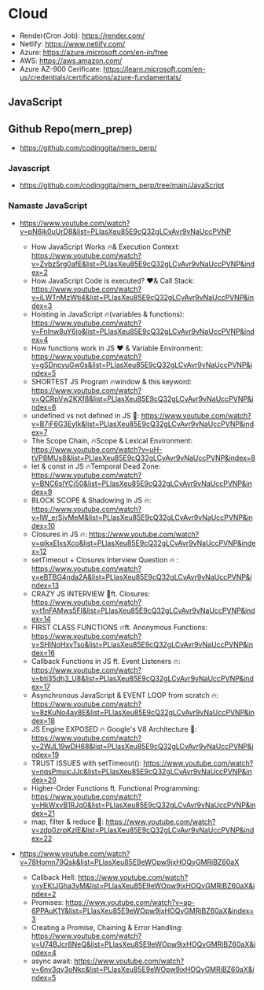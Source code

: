 # Cloud

- Render(Cron Job): https://render.com/
- Netlify: https://www.netlify.com/
- Azure: https://azure.microsoft.com/en-in/free
- AWS: https://aws.amazon.com/
- Azure AZ-900 Cerificate: https://learn.microsoft.com/en-us/credentials/certifications/azure-fundamentals/

## JavaScript

## Github Repo(mern_prep)

- https://github.com/codinggita/mern_perp/

### Javascript

- https://github.com/codinggita/mern_perp/tree/main/JavaScript

### Namaste JavaScript

- https://www.youtube.com/watch?v=pN6jk0uUrD8&list=PLlasXeu85E9cQ32gLCvAvr9vNaUccPVNP

  - How JavaScript Works 🔥& Execution Context: https://www.youtube.com/watch?v=ZvbzSrg0afE&list=PLlasXeu85E9cQ32gLCvAvr9vNaUccPVNP&index=2
  - How JavaScript Code is executed? ❤️& Call Stack: https://www.youtube.com/watch?v=iLWTnMzWtj4&list=PLlasXeu85E9cQ32gLCvAvr9vNaUccPVNP&index=3
  - Hoisting in JavaScript 🔥(variables & functions): https://www.youtube.com/watch?v=Fnlnw8uY6jo&list=PLlasXeu85E9cQ32gLCvAvr9vNaUccPVNP&index=4
  - How functions work in JS ❤️ & Variable Environment: https://www.youtube.com/watch?v=gSDncyuGw0s&list=PLlasXeu85E9cQ32gLCvAvr9vNaUccPVNP&index=5
  - SHORTEST JS Program 🔥window & this keyword: https://www.youtube.com/watch?v=QCRpVw2KXf8&list=PLlasXeu85E9cQ32gLCvAvr9vNaUccPVNP&index=6
  - undefined vs not defined in JS 🤔: https://www.youtube.com/watch?v=B7iF6G3EyIk&list=PLlasXeu85E9cQ32gLCvAvr9vNaUccPVNP&index=7
  - The Scope Chain, 🔥Scope & Lexical Environment: https://www.youtube.com/watch?v=uH-tVP8MUs8&list=PLlasXeu85E9cQ32gLCvAvr9vNaUccPVNP&index=8
  - let & const in JS 🔥Temporal Dead Zone: https://www.youtube.com/watch?v=BNC6slYCj50&list=PLlasXeu85E9cQ32gLCvAvr9vNaUccPVNP&index=9
  - BLOCK SCOPE & Shadowing in JS 🔥: https://www.youtube.com/watch?v=lW_erSjyMeM&list=PLlasXeu85E9cQ32gLCvAvr9vNaUccPVNP&index=10
  - Closures in JS 🔥: https://www.youtube.com/watch?v=qikxEIxsXco&list=PLlasXeu85E9cQ32gLCvAvr9vNaUccPVNP&index=12
  - setTimeout + Closures Interview Question 🔥 : https://www.youtube.com/watch?v=eBTBG4nda2A&list=PLlasXeu85E9cQ32gLCvAvr9vNaUccPVNP&index=13
  - CRAZY JS INTERVIEW 🤯ft. Closures: https://www.youtube.com/watch?v=t1nFAMws5FI&list=PLlasXeu85E9cQ32gLCvAvr9vNaUccPVNP&index=14
  - FIRST CLASS FUNCTIONS 🔥ft. Anonymous Functions: https://www.youtube.com/watch?v=SHINoHxvTso&list=PLlasXeu85E9cQ32gLCvAvr9vNaUccPVNP&index=16
  - Callback Functions in JS ft. Event Listeners 🔥: https://www.youtube.com/watch?v=btj35dh3_U8&list=PLlasXeu85E9cQ32gLCvAvr9vNaUccPVNP&index=17
  - Asynchronous JavaScript & EVENT LOOP from scratch 🔥: https://www.youtube.com/watch?v=8zKuNo4ay8E&list=PLlasXeu85E9cQ32gLCvAvr9vNaUccPVNP&index=18
  - JS Engine EXPOSED 🔥 Google's V8 Architecture 🚀: https://www.youtube.com/watch?v=2WJL19wDH68&list=PLlasXeu85E9cQ32gLCvAvr9vNaUccPVNP&index=19
  - TRUST ISSUES with setTimeout(): https://www.youtube.com/watch?v=nqsPmuicJJc&list=PLlasXeu85E9cQ32gLCvAvr9vNaUccPVNP&index=20
  - Higher-Order Functions ft. Functional Programming: https://www.youtube.com/watch?v=HkWxvB1RJq0&list=PLlasXeu85E9cQ32gLCvAvr9vNaUccPVNP&index=21
  - map, filter & reduce 🙏: https://www.youtube.com/watch?v=zdp0zrpKzIE&list=PLlasXeu85E9cQ32gLCvAvr9vNaUccPVNP&index=22

- https://www.youtube.com/watch?v=78Homn79Qsk&list=PLlasXeu85E9eWOpw9jxHOQyGMRiBZ60aX

  - Callback Hell: https://www.youtube.com/watch?v=yEKtJGha3yM&list=PLlasXeu85E9eWOpw9jxHOQyGMRiBZ60aX&index=2
  - Promises: https://www.youtube.com/watch?v=ap-6PPAuK1Y&list=PLlasXeu85E9eWOpw9jxHOQyGMRiBZ60aX&index=3
  - Creating a Promise, Chaining & Error Handling: https://www.youtube.com/watch?v=U74BJcr8NeQ&list=PLlasXeu85E9eWOpw9jxHOQyGMRiBZ60aX&index=4
  - async await: https://www.youtube.com/watch?v=6nv3qy3oNkc&list=PLlasXeu85E9eWOpw9jxHOQyGMRiBZ60aX&index=5
